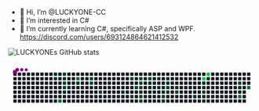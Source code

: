 - 👋 Hi, I’m @LUCKYONE-CC
- 👀 I’m interested in C#
- 🌱 I’m currently learning C#, specifically ASP and WPF.
https://discord.com/users/693124864621412532

![LUCKYONEs GitHub stats](https://github-readme-stats.vercel.app/api?username=luckyone-cc&show_icons=true&bg_color=00000000)

<svg viewBox="-16 -32 880 192" width="880" height="192" xmlns="http://www.w3.org/2000/svg"><desc>Generated with https://github.com/Platane/snk</desc><style>:root{--cb:#1b1f230a;--cs:purple;--ce:#161b22;--c0:#161b22;--c1:#01311f;--c2:#034525;--c3:#0f6d31;--c4:#00c647}.c{shape-rendering:geometricPrecision;fill:var(--ce);stroke-width:1px;stroke:var(--cb);animation:none 33300ms linear infinite;width:12px;height:12px}@keyframes c0{2.99%{fill:var(--c1)}3.01%,100%{fill:var(--ce)}}.c.c0{fill:var(--c1);animation-name:c0}@keyframes c1{3.29%{fill:var(--c1)}3.31%,100%{fill:var(--ce)}}.c.c1{fill:var(--c1);animation-name:c1}@keyframes c2{68.76%{fill:var(--c3)}68.78%,100%{fill:var(--ce)}}.c.c2{fill:var(--c3);animation-name:c2}@keyframes c3{64.85%{fill:var(--c2)}64.87%,100%{fill:var(--ce)}}.c.c3{fill:var(--c2);animation-name:c3}@keyframes c4{3.89%{fill:var(--c1)}3.91%,100%{fill:var(--ce)}}.c.c4{fill:var(--c1);animation-name:c4}@keyframes c5{64.25%{fill:var(--c2)}64.27%,100%{fill:var(--ce)}}.c.c5{fill:var(--c2);animation-name:c5}@keyframes c6{63.95%{fill:var(--c2)}63.97%,100%{fill:var(--ce)}}.c.c6{fill:var(--c2);animation-name:c6}@keyframes c7{5.4%{fill:var(--c1)}5.42%,100%{fill:var(--ce)}}.c.c7{fill:var(--c1);animation-name:c7}@keyframes c8{4.79%{fill:var(--c1)}4.81%,100%{fill:var(--ce)}}.c.c8{fill:var(--c1);animation-name:c8}@keyframes c9{66.06%{fill:var(--c3)}66.08%,100%{fill:var(--ce)}}.c.c9{fill:var(--c3);animation-name:c9}@keyframes ca{7.5%{fill:var(--c1)}7.52%,100%{fill:var(--ce)}}.c.ca{fill:var(--c1);animation-name:ca}@keyframes cb{6.9%{fill:var(--c1)}6.92%,100%{fill:var(--ce)}}.c.cb{fill:var(--c1);animation-name:cb}@keyframes cc{59.75%{fill:var(--c2)}59.77%,100%{fill:var(--ce)}}.c.cc{fill:var(--c2);animation-name:cc}@keyframes cd{60.05%{fill:var(--c2)}60.07%,100%{fill:var(--ce)}}.c.cd{fill:var(--c2);animation-name:cd}@keyframes ce{61.25%{fill:var(--c2)}61.27%,100%{fill:var(--ce)}}.c.ce{fill:var(--c2);animation-name:ce}@keyframes cf{11.1%{fill:var(--c1)}11.12%,100%{fill:var(--ce)}}.c.cf{fill:var(--c1);animation-name:cf}@keyframes cg{57.05%{fill:var(--c2)}57.07%,100%{fill:var(--ce)}}.c.cg{fill:var(--c2);animation-name:cg}@keyframes ch{52.84%{fill:var(--c2)}52.86%,100%{fill:var(--ce)}}.c.ch{fill:var(--c2);animation-name:ch}@keyframes ci{32.72%{fill:var(--c1)}32.74%,100%{fill:var(--ce)}}.c.ci{fill:var(--c1);animation-name:ci}@keyframes cj{53.74%{fill:var(--c2)}53.76%,100%{fill:var(--ce)}}.c.cj{fill:var(--c2);animation-name:cj}@keyframes ck{54.64%{fill:var(--c2)}54.66%,100%{fill:var(--ce)}}.c.ck{fill:var(--c2);animation-name:ck}@keyframes cl{54.34%{fill:var(--c2)}54.36%,100%{fill:var(--ce)}}.c.cl{fill:var(--c2);animation-name:cl}@keyframes cm{54.04%{fill:var(--c2)}54.06%,100%{fill:var(--ce)}}.c.cm{fill:var(--c2);animation-name:cm}@keyframes cn{12.3%{fill:var(--c1)}12.32%,100%{fill:var(--ce)}}.c.cn{fill:var(--c1);animation-name:cn}@keyframes co{51.64%{fill:var(--c2)}51.66%,100%{fill:var(--ce)}}.c.co{fill:var(--c2);animation-name:co}@keyframes cp{51.94%{fill:var(--c2)}51.96%,100%{fill:var(--ce)}}.c.cp{fill:var(--c2);animation-name:cp}@keyframes cq{14.7%{fill:var(--c1)}14.72%,100%{fill:var(--ce)}}.c.cq{fill:var(--c1);animation-name:cq}@keyframes cr{12.9%{fill:var(--c1)}12.92%,100%{fill:var(--ce)}}.c.cr{fill:var(--c1);animation-name:cr}@keyframes cs{15.31%{fill:var(--c1)}15.33%,100%{fill:var(--ce)}}.c.cs{fill:var(--c1);animation-name:cs}@keyframes ct{55.25%{fill:var(--c2)}55.27%,100%{fill:var(--ce)}}.c.ct{fill:var(--c2);animation-name:ct}@keyframes cu{14.1%{fill:var(--c1)}14.12%,100%{fill:var(--ce)}}.c.cu{fill:var(--c1);animation-name:cu}@keyframes cv{13.8%{fill:var(--c1)}13.82%,100%{fill:var(--ce)}}.c.cv{fill:var(--c1);animation-name:cv}@keyframes cw{16.21%{fill:var(--c1)}16.23%,100%{fill:var(--ce)}}.c.cw{fill:var(--c1);animation-name:cw}@keyframes cx{18.01%{fill:var(--c1)}18.03%,100%{fill:var(--ce)}}.c.cx{fill:var(--c1);animation-name:cx}@keyframes cy{17.71%{fill:var(--c1)}17.73%,100%{fill:var(--ce)}}.c.cy{fill:var(--c1);animation-name:cy}@keyframes cz{18.61%{fill:var(--c1)}18.63%,100%{fill:var(--ce)}}.c.cz{fill:var(--c1);animation-name:cz}@keyframes c10{50.14%{fill:var(--c2)}50.16%,100%{fill:var(--ce)}}.c.c10{fill:var(--c2);animation-name:c10}@keyframes c11{28.82%{fill:var(--c1)}28.84%,100%{fill:var(--ce)}}.c.c11{fill:var(--c1);animation-name:c11}@keyframes c12{16.81%{fill:var(--c1)}16.83%,100%{fill:var(--ce)}}.c.c12{fill:var(--c1);animation-name:c12}@keyframes c13{17.11%{fill:var(--c1)}17.13%,100%{fill:var(--ce)}}.c.c13{fill:var(--c1);animation-name:c13}@keyframes c14{49.24%{fill:var(--c2)}49.26%,100%{fill:var(--ce)}}.c.c14{fill:var(--c2);animation-name:c14}@keyframes c15{48.94%{fill:var(--c2)}48.96%,100%{fill:var(--ce)}}.c.c15{fill:var(--c2);animation-name:c15}@keyframes c16{20.41%{fill:var(--c1)}20.43%,100%{fill:var(--ce)}}.c.c16{fill:var(--c1);animation-name:c16}@keyframes c17{48.34%{fill:var(--c2)}48.36%,100%{fill:var(--ce)}}.c.c17{fill:var(--c2);animation-name:c17}@keyframes c18{26.42%{fill:var(--c1)}26.44%,100%{fill:var(--ce)}}.c.c18{fill:var(--c1);animation-name:c18}@keyframes c19{86.48%{fill:var(--c4)}86.5%,100%{fill:var(--ce)}}.c.c19{fill:var(--c4);animation-name:c19}@keyframes c1a{22.51%{fill:var(--c1)}22.53%,100%{fill:var(--ce)}}.c.c1a{fill:var(--c1);animation-name:c1a}@keyframes c1b{22.21%{fill:var(--c1)}22.23%,100%{fill:var(--ce)}}.c.c1b{fill:var(--c1);animation-name:c1b}@keyframes c1c{46.54%{fill:var(--c2)}46.56%,100%{fill:var(--ce)}}.c.c1c{fill:var(--c2);animation-name:c1c}@keyframes c1d{25.22%{fill:var(--c1)}25.24%,100%{fill:var(--ce)}}.c.c1d{fill:var(--c1);animation-name:c1d}@keyframes c1e{25.52%{fill:var(--c1)}25.54%,100%{fill:var(--ce)}}.c.c1e{fill:var(--c1);animation-name:c1e}@keyframes c1f{85.88%{fill:var(--c4)}85.9%,100%{fill:var(--ce)}}.c.c1f{fill:var(--c4);animation-name:c1f}@keyframes c1g{23.11%{fill:var(--c1)}23.13%,100%{fill:var(--ce)}}.c.c1g{fill:var(--c1);animation-name:c1g}@keyframes c1h{24.91%{fill:var(--c1)}24.93%,100%{fill:var(--ce)}}.c.c1h{fill:var(--c1);animation-name:c1h}@keyframes c1i{43.53%{fill:var(--c2)}43.55%,100%{fill:var(--ce)}}.c.c1i{fill:var(--c2);animation-name:c1i}@keyframes c1j{42.03%{fill:var(--c1)}42.05%,100%{fill:var(--ce)}}.c.c1j{fill:var(--c1);animation-name:c1j}@keyframes c1k{42.33%{fill:var(--c1)}42.35%,100%{fill:var(--ce)}}.c.c1k{fill:var(--c1);animation-name:c1k}@keyframes c1l{81.07%{fill:var(--c3)}81.09%,100%{fill:var(--ce)}}.c.c1l{fill:var(--c3);animation-name:c1l}@keyframes c1m{42.63%{fill:var(--c1)}42.65%,100%{fill:var(--ce)}}.c.c1m{fill:var(--c1);animation-name:c1m}@keyframes c1n{82.27%{fill:var(--c3)}82.29%,100%{fill:var(--ce)}}.c.c1n{fill:var(--c3);animation-name:c1n}.u{transform-origin:0 0;transform:scale(0,1);animation:none linear 33300ms infinite}@keyframes u0{2.99%{transform:scale(0.000,1)}3.01%,3.29%{transform:scale(0.030,1)}3.31%,3.89%{transform:scale(0.061,1)}3.91%,4.79%{transform:scale(0.091,1)}4.81%,5.4%{transform:scale(0.121,1)}5.42%,6.9%{transform:scale(0.152,1)}6.92%,7.5%{transform:scale(0.182,1)}7.52%,11.1%{transform:scale(0.212,1)}11.12%,12.3%{transform:scale(0.242,1)}12.32%,12.9%{transform:scale(0.273,1)}12.92%,13.8%{transform:scale(0.303,1)}13.82%,14.1%{transform:scale(0.333,1)}14.12%,14.7%{transform:scale(0.364,1)}14.72%,15.31%{transform:scale(0.394,1)}15.33%,16.21%{transform:scale(0.424,1)}16.23%,16.81%{transform:scale(0.455,1)}16.83%,17.11%{transform:scale(0.485,1)}17.13%,17.71%{transform:scale(0.515,1)}17.73%,18.01%{transform:scale(0.545,1)}18.03%,18.61%{transform:scale(0.576,1)}18.63%,20.41%{transform:scale(0.606,1)}20.43%,22.21%{transform:scale(0.636,1)}22.23%,22.51%{transform:scale(0.667,1)}22.53%,23.11%{transform:scale(0.697,1)}23.13%,24.91%{transform:scale(0.727,1)}24.93%,25.22%{transform:scale(0.758,1)}25.24%,25.52%{transform:scale(0.788,1)}25.54%,26.42%{transform:scale(0.818,1)}26.44%,28.82%{transform:scale(0.848,1)}28.84%,32.72%{transform:scale(0.879,1)}32.74%,42.03%{transform:scale(0.909,1)}42.05%,42.33%{transform:scale(0.939,1)}42.35%,42.63%{transform:scale(0.970,1)}42.65%,100%{transform:scale(1.000,1)}}.u.u0{fill:var(--c1);animation-name:u0;transform-origin:0.0px 0}@keyframes u1{43.53%{transform:scale(0.000,1)}43.55%,46.54%{transform:scale(0.048,1)}46.56%,48.34%{transform:scale(0.095,1)}48.36%,48.94%{transform:scale(0.143,1)}48.96%,49.24%{transform:scale(0.190,1)}49.26%,50.14%{transform:scale(0.238,1)}50.16%,51.64%{transform:scale(0.286,1)}51.66%,51.94%{transform:scale(0.333,1)}51.96%,52.84%{transform:scale(0.381,1)}52.86%,53.74%{transform:scale(0.429,1)}53.76%,54.04%{transform:scale(0.476,1)}54.06%,54.34%{transform:scale(0.524,1)}54.36%,54.64%{transform:scale(0.571,1)}54.66%,55.25%{transform:scale(0.619,1)}55.27%,57.05%{transform:scale(0.667,1)}57.07%,59.75%{transform:scale(0.714,1)}59.77%,60.05%{transform:scale(0.762,1)}60.07%,61.25%{transform:scale(0.810,1)}61.27%,63.95%{transform:scale(0.857,1)}63.97%,64.25%{transform:scale(0.905,1)}64.27%,64.85%{transform:scale(0.952,1)}64.87%,100%{transform:scale(1.000,1)}}.u.u1{fill:var(--c2);animation-name:u1;transform-origin:466.4px 0}@keyframes u2{66.06%{transform:scale(0.000,1)}66.08%,68.76%{transform:scale(0.250,1)}68.78%,81.07%{transform:scale(0.500,1)}81.09%,82.27%{transform:scale(0.750,1)}82.29%,100%{transform:scale(1.000,1)}}.u.u2{fill:var(--c3);animation-name:u2;transform-origin:763.2px 0}@keyframes u3{85.88%{transform:scale(0.000,1)}85.9%,86.48%{transform:scale(0.500,1)}86.5%,100%{transform:scale(1.000,1)}}.u.u3{fill:var(--c4);animation-name:u3;transform-origin:819.7px 0}.s{shape-rendering:geometricPrecision;fill:var(--cs);animation:none linear 33300ms infinite}@keyframes s0{0%,99.7%{transform:translate(0px,-16px)}0.3%{transform:translate(0px,0px)}3%{transform:translate(144px,0px)}3.3%,96.4%{transform:translate(144px,16px)}4.2%{transform:translate(192px,16px)}5.11%{transform:translate(192px,64px)}5.41%{transform:translate(176px,64px)}5.71%{transform:translate(176px,80px)}6.61%{transform:translate(224px,80px)}7.51%{transform:translate(224px,32px)}8.11%{transform:translate(256px,32px)}8.41%{transform:translate(256px,48px)}10.81%{transform:translate(384px,48px)}11.11%{transform:translate(384px,64px)}12.61%{transform:translate(464px,64px)}12.91%{transform:translate(464px,80px)}13.21%{transform:translate(480px,80px)}14.11%{transform:translate(480px,32px)}14.41%{transform:translate(464px,32px)}15.02%{transform:translate(464px,0px)}15.92%,30.93%{transform:translate(512px,0px)}16.22%{transform:translate(512px,16px)}16.82%{transform:translate(544px,16px)}17.12%{transform:translate(544px,32px)}17.42%,19.22%,36.64%{transform:translate(528px,32px)}17.72%,49.55%{transform:translate(528px,48px)}18.02%{transform:translate(512px,48px)}18.32%{transform:translate(512px,64px)}18.62%,36.04%{transform:translate(528px,64px)}20.12%{transform:translate(576px,32px)}20.42%{transform:translate(576px,48px)}22.22%{transform:translate(672px,48px)}22.52%,45.95%{transform:translate(672px,32px)}22.82%,24.02%{transform:translate(688px,32px)}23.12%{transform:translate(688px,16px)}23.42%{transform:translate(704px,16px)}23.72%{transform:translate(704px,32px)}24.92%{transform:translate(688px,80px)}25.23%{transform:translate(672px,80px)}25.53%{transform:translate(672px,96px)}25.83%{transform:translate(656px,96px)}26.13%{transform:translate(656px,80px)}28.23%{transform:translate(544px,80px)}28.53%{transform:translate(544px,96px)}29.13%{transform:translate(512px,96px)}32.43%{transform:translate(432px,0px)}33.03%{transform:translate(432px,32px)}33.33%{transform:translate(416px,32px)}33.93%,53.15%{transform:translate(416px,64px)}41.44%{transform:translate(784px,32px)}41.74%{transform:translate(784px,48px)}42.04%{transform:translate(800px,48px)}42.34%{transform:translate(800px,64px)}42.64%{transform:translate(816px,64px)}43.24%{transform:translate(816px,32px)}46.55%{transform:translate(672px,64px)}48.95%{transform:translate(544px,64px)}49.25%{transform:translate(544px,48px)}50.15%{transform:translate(528px,80px)}51.65%{transform:translate(448px,80px)}51.95%{transform:translate(448px,96px)}52.25%{transform:translate(432px,96px)}52.55%{transform:translate(432px,80px)}52.85%{transform:translate(416px,80px)}53.45%{transform:translate(432px,64px)}53.75%{transform:translate(432px,48px)}54.05%{transform:translate(448px,48px)}54.65%{transform:translate(448px,16px)}55.26%{transform:translate(480px,16px)}55.56%{transform:translate(480px,0px)}56.76%{transform:translate(416px,0px)}57.06%{transform:translate(416px,16px)}59.76%{transform:translate(272px,16px)}60.06%{transform:translate(272px,32px)}60.66%{transform:translate(304px,32px)}61.26%{transform:translate(304px,64px)}61.56%{transform:translate(288px,64px)}61.86%{transform:translate(288px,48px)}63.96%{transform:translate(176px,48px)}64.86%{transform:translate(176px,0px)}65.77%{transform:translate(224px,0px)}66.07%{transform:translate(224px,16px)}67.27%{transform:translate(160px,16px)}68.77%{transform:translate(160px,96px)}80.78%{transform:translate(800px,96px)}81.08%{transform:translate(800px,80px)}81.68%{transform:translate(832px,80px)}83.18%{transform:translate(832px,0px)}86.19%{transform:translate(672px,0px)}86.49%{transform:translate(672px,16px)}97%{transform:translate(144px,-16px)}}.s.s0{transform:translate(0px,-16px);animation-name:s0}@keyframes s1{0%,99.7%{transform:translate(16px,-16px)}0.3%{transform:translate(0px,-16px)}0.6%{transform:translate(0px,0px)}3.3%{transform:translate(144px,0px)}3.6%,96.7%{transform:translate(144px,16px)}4.5%{transform:translate(192px,16px)}5.41%{transform:translate(192px,64px)}5.71%{transform:translate(176px,64px)}6.01%{transform:translate(176px,80px)}6.91%{transform:translate(224px,80px)}7.81%{transform:translate(224px,32px)}8.41%{transform:translate(256px,32px)}8.71%{transform:translate(256px,48px)}11.11%{transform:translate(384px,48px)}11.41%{transform:translate(384px,64px)}12.91%{transform:translate(464px,64px)}13.21%{transform:translate(464px,80px)}13.51%{transform:translate(480px,80px)}14.41%{transform:translate(480px,32px)}14.71%{transform:translate(464px,32px)}15.32%{transform:translate(464px,0px)}16.22%,31.23%{transform:translate(512px,0px)}16.52%{transform:translate(512px,16px)}17.12%{transform:translate(544px,16px)}17.42%{transform:translate(544px,32px)}17.72%,19.52%,36.94%{transform:translate(528px,32px)}18.02%,49.85%{transform:translate(528px,48px)}18.32%{transform:translate(512px,48px)}18.62%{transform:translate(512px,64px)}18.92%,36.34%{transform:translate(528px,64px)}20.42%{transform:translate(576px,32px)}20.72%{transform:translate(576px,48px)}22.52%{transform:translate(672px,48px)}22.82%,46.25%{transform:translate(672px,32px)}23.12%,24.32%{transform:translate(688px,32px)}23.42%{transform:translate(688px,16px)}23.72%{transform:translate(704px,16px)}24.02%{transform:translate(704px,32px)}25.23%{transform:translate(688px,80px)}25.53%{transform:translate(672px,80px)}25.83%{transform:translate(672px,96px)}26.13%{transform:translate(656px,96px)}26.43%{transform:translate(656px,80px)}28.53%{transform:translate(544px,80px)}28.83%{transform:translate(544px,96px)}29.43%{transform:translate(512px,96px)}32.73%{transform:translate(432px,0px)}33.33%{transform:translate(432px,32px)}33.63%{transform:translate(416px,32px)}34.23%,53.45%{transform:translate(416px,64px)}41.74%{transform:translate(784px,32px)}42.04%{transform:translate(784px,48px)}42.34%{transform:translate(800px,48px)}42.64%{transform:translate(800px,64px)}42.94%{transform:translate(816px,64px)}43.54%{transform:translate(816px,32px)}46.85%{transform:translate(672px,64px)}49.25%{transform:translate(544px,64px)}49.55%{transform:translate(544px,48px)}50.45%{transform:translate(528px,80px)}51.95%{transform:translate(448px,80px)}52.25%{transform:translate(448px,96px)}52.55%{transform:translate(432px,96px)}52.85%{transform:translate(432px,80px)}53.15%{transform:translate(416px,80px)}53.75%{transform:translate(432px,64px)}54.05%{transform:translate(432px,48px)}54.35%{transform:translate(448px,48px)}54.95%{transform:translate(448px,16px)}55.56%{transform:translate(480px,16px)}55.86%{transform:translate(480px,0px)}57.06%{transform:translate(416px,0px)}57.36%{transform:translate(416px,16px)}60.06%{transform:translate(272px,16px)}60.36%{transform:translate(272px,32px)}60.96%{transform:translate(304px,32px)}61.56%{transform:translate(304px,64px)}61.86%{transform:translate(288px,64px)}62.16%{transform:translate(288px,48px)}64.26%{transform:translate(176px,48px)}65.17%{transform:translate(176px,0px)}66.07%{transform:translate(224px,0px)}66.37%{transform:translate(224px,16px)}67.57%{transform:translate(160px,16px)}69.07%{transform:translate(160px,96px)}81.08%{transform:translate(800px,96px)}81.38%{transform:translate(800px,80px)}81.98%{transform:translate(832px,80px)}83.48%{transform:translate(832px,0px)}86.49%{transform:translate(672px,0px)}86.79%{transform:translate(672px,16px)}97.3%{transform:translate(144px,-16px)}}.s.s1{transform:translate(16px,-16px);animation-name:s1}@keyframes s2{0%,99.7%{transform:translate(32px,-16px)}0.6%{transform:translate(0px,-16px)}0.9%{transform:translate(0px,0px)}3.6%{transform:translate(144px,0px)}3.9%,97%{transform:translate(144px,16px)}4.8%{transform:translate(192px,16px)}5.71%{transform:translate(192px,64px)}6.01%{transform:translate(176px,64px)}6.31%{transform:translate(176px,80px)}7.21%{transform:translate(224px,80px)}8.11%{transform:translate(224px,32px)}8.71%{transform:translate(256px,32px)}9.01%{transform:translate(256px,48px)}11.41%{transform:translate(384px,48px)}11.71%{transform:translate(384px,64px)}13.21%{transform:translate(464px,64px)}13.51%{transform:translate(464px,80px)}13.81%{transform:translate(480px,80px)}14.71%{transform:translate(480px,32px)}15.02%{transform:translate(464px,32px)}15.62%{transform:translate(464px,0px)}16.52%,31.53%{transform:translate(512px,0px)}16.82%{transform:translate(512px,16px)}17.42%{transform:translate(544px,16px)}17.72%{transform:translate(544px,32px)}18.02%,19.82%,37.24%{transform:translate(528px,32px)}18.32%,50.15%{transform:translate(528px,48px)}18.62%{transform:translate(512px,48px)}18.92%{transform:translate(512px,64px)}19.22%,36.64%{transform:translate(528px,64px)}20.72%{transform:translate(576px,32px)}21.02%{transform:translate(576px,48px)}22.82%{transform:translate(672px,48px)}23.12%,46.55%{transform:translate(672px,32px)}23.42%,24.62%{transform:translate(688px,32px)}23.72%{transform:translate(688px,16px)}24.02%{transform:translate(704px,16px)}24.32%{transform:translate(704px,32px)}25.53%{transform:translate(688px,80px)}25.83%{transform:translate(672px,80px)}26.13%{transform:translate(672px,96px)}26.43%{transform:translate(656px,96px)}26.73%{transform:translate(656px,80px)}28.83%{transform:translate(544px,80px)}29.13%{transform:translate(544px,96px)}29.73%{transform:translate(512px,96px)}33.03%{transform:translate(432px,0px)}33.63%{transform:translate(432px,32px)}33.93%{transform:translate(416px,32px)}34.53%,53.75%{transform:translate(416px,64px)}42.04%{transform:translate(784px,32px)}42.34%{transform:translate(784px,48px)}42.64%{transform:translate(800px,48px)}42.94%{transform:translate(800px,64px)}43.24%{transform:translate(816px,64px)}43.84%{transform:translate(816px,32px)}47.15%{transform:translate(672px,64px)}49.55%{transform:translate(544px,64px)}49.85%{transform:translate(544px,48px)}50.75%{transform:translate(528px,80px)}52.25%{transform:translate(448px,80px)}52.55%{transform:translate(448px,96px)}52.85%{transform:translate(432px,96px)}53.15%{transform:translate(432px,80px)}53.45%{transform:translate(416px,80px)}54.05%{transform:translate(432px,64px)}54.35%{transform:translate(432px,48px)}54.65%{transform:translate(448px,48px)}55.26%{transform:translate(448px,16px)}55.86%{transform:translate(480px,16px)}56.16%{transform:translate(480px,0px)}57.36%{transform:translate(416px,0px)}57.66%{transform:translate(416px,16px)}60.36%{transform:translate(272px,16px)}60.66%{transform:translate(272px,32px)}61.26%{transform:translate(304px,32px)}61.86%{transform:translate(304px,64px)}62.16%{transform:translate(288px,64px)}62.46%{transform:translate(288px,48px)}64.56%{transform:translate(176px,48px)}65.47%{transform:translate(176px,0px)}66.37%{transform:translate(224px,0px)}66.67%{transform:translate(224px,16px)}67.87%{transform:translate(160px,16px)}69.37%{transform:translate(160px,96px)}81.38%{transform:translate(800px,96px)}81.68%{transform:translate(800px,80px)}82.28%{transform:translate(832px,80px)}83.78%{transform:translate(832px,0px)}86.79%{transform:translate(672px,0px)}87.09%{transform:translate(672px,16px)}97.6%{transform:translate(144px,-16px)}}.s.s2{transform:translate(32px,-16px);animation-name:s2}@keyframes s3{0%,99.7%{transform:translate(48px,-16px)}0.9%{transform:translate(0px,-16px)}1.2%{transform:translate(0px,0px)}3.9%{transform:translate(144px,0px)}4.2%,97.3%{transform:translate(144px,16px)}5.11%{transform:translate(192px,16px)}6.01%{transform:translate(192px,64px)}6.31%{transform:translate(176px,64px)}6.61%{transform:translate(176px,80px)}7.51%{transform:translate(224px,80px)}8.41%{transform:translate(224px,32px)}9.01%{transform:translate(256px,32px)}9.31%{transform:translate(256px,48px)}11.71%{transform:translate(384px,48px)}12.01%{transform:translate(384px,64px)}13.51%{transform:translate(464px,64px)}13.81%{transform:translate(464px,80px)}14.11%{transform:translate(480px,80px)}15.02%{transform:translate(480px,32px)}15.32%{transform:translate(464px,32px)}15.92%{transform:translate(464px,0px)}16.82%,31.83%{transform:translate(512px,0px)}17.12%{transform:translate(512px,16px)}17.72%{transform:translate(544px,16px)}18.02%{transform:translate(544px,32px)}18.32%,20.12%,37.54%{transform:translate(528px,32px)}18.62%,50.45%{transform:translate(528px,48px)}18.92%{transform:translate(512px,48px)}19.22%{transform:translate(512px,64px)}19.52%,36.94%{transform:translate(528px,64px)}21.02%{transform:translate(576px,32px)}21.32%{transform:translate(576px,48px)}23.12%{transform:translate(672px,48px)}23.42%,46.85%{transform:translate(672px,32px)}23.72%,24.92%{transform:translate(688px,32px)}24.02%{transform:translate(688px,16px)}24.32%{transform:translate(704px,16px)}24.62%{transform:translate(704px,32px)}25.83%{transform:translate(688px,80px)}26.13%{transform:translate(672px,80px)}26.43%{transform:translate(672px,96px)}26.73%{transform:translate(656px,96px)}27.03%{transform:translate(656px,80px)}29.13%{transform:translate(544px,80px)}29.43%{transform:translate(544px,96px)}30.03%{transform:translate(512px,96px)}33.33%{transform:translate(432px,0px)}33.93%{transform:translate(432px,32px)}34.23%{transform:translate(416px,32px)}34.83%,54.05%{transform:translate(416px,64px)}42.34%{transform:translate(784px,32px)}42.64%{transform:translate(784px,48px)}42.94%{transform:translate(800px,48px)}43.24%{transform:translate(800px,64px)}43.54%{transform:translate(816px,64px)}44.14%{transform:translate(816px,32px)}47.45%{transform:translate(672px,64px)}49.85%{transform:translate(544px,64px)}50.15%{transform:translate(544px,48px)}51.05%{transform:translate(528px,80px)}52.55%{transform:translate(448px,80px)}52.85%{transform:translate(448px,96px)}53.15%{transform:translate(432px,96px)}53.45%{transform:translate(432px,80px)}53.75%{transform:translate(416px,80px)}54.35%{transform:translate(432px,64px)}54.65%{transform:translate(432px,48px)}54.95%{transform:translate(448px,48px)}55.56%{transform:translate(448px,16px)}56.16%{transform:translate(480px,16px)}56.46%{transform:translate(480px,0px)}57.66%{transform:translate(416px,0px)}57.96%{transform:translate(416px,16px)}60.66%{transform:translate(272px,16px)}60.96%{transform:translate(272px,32px)}61.56%{transform:translate(304px,32px)}62.16%{transform:translate(304px,64px)}62.46%{transform:translate(288px,64px)}62.76%{transform:translate(288px,48px)}64.86%{transform:translate(176px,48px)}65.77%{transform:translate(176px,0px)}66.67%{transform:translate(224px,0px)}66.97%{transform:translate(224px,16px)}68.17%{transform:translate(160px,16px)}69.67%{transform:translate(160px,96px)}81.68%{transform:translate(800px,96px)}81.98%{transform:translate(800px,80px)}82.58%{transform:translate(832px,80px)}84.08%{transform:translate(832px,0px)}87.09%{transform:translate(672px,0px)}87.39%{transform:translate(672px,16px)}97.9%{transform:translate(144px,-16px)}}.s.s3{transform:translate(48px,-16px);animation-name:s3}</style><rect class="c" x="2" y="2" rx="2" ry="2"/><rect class="c" x="2" y="18" rx="2" ry="2"/><rect class="c" x="2" y="34" rx="2" ry="2"/><rect class="c" x="2" y="50" rx="2" ry="2"/><rect class="c" x="2" y="66" rx="2" ry="2"/><rect class="c" x="2" y="82" rx="2" ry="2"/><rect class="c" x="2" y="98" rx="2" ry="2"/><rect class="c" x="18" y="2" rx="2" ry="2"/><rect class="c" x="18" y="18" rx="2" ry="2"/><rect class="c" x="18" y="34" rx="2" ry="2"/><rect class="c" x="18" y="50" rx="2" ry="2"/><rect class="c" x="18" y="66" rx="2" ry="2"/><rect class="c" x="18" y="82" rx="2" ry="2"/><rect class="c" x="18" y="98" rx="2" ry="2"/><rect class="c" x="34" y="2" rx="2" ry="2"/><rect class="c" x="34" y="18" rx="2" ry="2"/><rect class="c" x="34" y="34" rx="2" ry="2"/><rect class="c" x="34" y="50" rx="2" ry="2"/><rect class="c" x="34" y="66" rx="2" ry="2"/><rect class="c" x="34" y="82" rx="2" ry="2"/><rect class="c" x="34" y="98" rx="2" ry="2"/><rect class="c" x="50" y="2" rx="2" ry="2"/><rect class="c" x="50" y="18" rx="2" ry="2"/><rect class="c" x="50" y="34" rx="2" ry="2"/><rect class="c" x="50" y="50" rx="2" ry="2"/><rect class="c" x="50" y="66" rx="2" ry="2"/><rect class="c" x="50" y="82" rx="2" ry="2"/><rect class="c" x="50" y="98" rx="2" ry="2"/><rect class="c" x="66" y="2" rx="2" ry="2"/><rect class="c" x="66" y="18" rx="2" ry="2"/><rect class="c" x="66" y="34" rx="2" ry="2"/><rect class="c" x="66" y="50" rx="2" ry="2"/><rect class="c" x="66" y="66" rx="2" ry="2"/><rect class="c" x="66" y="82" rx="2" ry="2"/><rect class="c" x="66" y="98" rx="2" ry="2"/><rect class="c" x="82" y="2" rx="2" ry="2"/><rect class="c" x="82" y="18" rx="2" ry="2"/><rect class="c" x="82" y="34" rx="2" ry="2"/><rect class="c" x="82" y="50" rx="2" ry="2"/><rect class="c" x="82" y="66" rx="2" ry="2"/><rect class="c" x="82" y="82" rx="2" ry="2"/><rect class="c" x="82" y="98" rx="2" ry="2"/><rect class="c" x="98" y="2" rx="2" ry="2"/><rect class="c" x="98" y="18" rx="2" ry="2"/><rect class="c" x="98" y="34" rx="2" ry="2"/><rect class="c" x="98" y="50" rx="2" ry="2"/><rect class="c" x="98" y="66" rx="2" ry="2"/><rect class="c" x="98" y="82" rx="2" ry="2"/><rect class="c" x="98" y="98" rx="2" ry="2"/><rect class="c" x="114" y="2" rx="2" ry="2"/><rect class="c" x="114" y="18" rx="2" ry="2"/><rect class="c" x="114" y="34" rx="2" ry="2"/><rect class="c" x="114" y="50" rx="2" ry="2"/><rect class="c" x="114" y="66" rx="2" ry="2"/><rect class="c" x="114" y="82" rx="2" ry="2"/><rect class="c" x="114" y="98" rx="2" ry="2"/><rect class="c" x="130" y="2" rx="2" ry="2"/><rect class="c" x="130" y="18" rx="2" ry="2"/><rect class="c" x="130" y="34" rx="2" ry="2"/><rect class="c" x="130" y="50" rx="2" ry="2"/><rect class="c" x="130" y="66" rx="2" ry="2"/><rect class="c" x="130" y="82" rx="2" ry="2"/><rect class="c" x="130" y="98" rx="2" ry="2"/><rect class="c c0" x="146" y="2" rx="2" ry="2"/><rect class="c c1" x="146" y="18" rx="2" ry="2"/><rect class="c" x="146" y="34" rx="2" ry="2"/><rect class="c" x="146" y="50" rx="2" ry="2"/><rect class="c" x="146" y="66" rx="2" ry="2"/><rect class="c" x="146" y="82" rx="2" ry="2"/><rect class="c" x="146" y="98" rx="2" ry="2"/><rect class="c" x="162" y="2" rx="2" ry="2"/><rect class="c" x="162" y="18" rx="2" ry="2"/><rect class="c" x="162" y="34" rx="2" ry="2"/><rect class="c" x="162" y="50" rx="2" ry="2"/><rect class="c" x="162" y="66" rx="2" ry="2"/><rect class="c" x="162" y="82" rx="2" ry="2"/><rect class="c c2" x="162" y="98" rx="2" ry="2"/><rect class="c c3" x="178" y="2" rx="2" ry="2"/><rect class="c c4" x="178" y="18" rx="2" ry="2"/><rect class="c c5" x="178" y="34" rx="2" ry="2"/><rect class="c c6" x="178" y="50" rx="2" ry="2"/><rect class="c c7" x="178" y="66" rx="2" ry="2"/><rect class="c" x="178" y="82" rx="2" ry="2"/><rect class="c" x="178" y="98" rx="2" ry="2"/><rect class="c" x="194" y="2" rx="2" ry="2"/><rect class="c" x="194" y="18" rx="2" ry="2"/><rect class="c" x="194" y="34" rx="2" ry="2"/><rect class="c c8" x="194" y="50" rx="2" ry="2"/><rect class="c" x="194" y="66" rx="2" ry="2"/><rect class="c" x="194" y="82" rx="2" ry="2"/><rect class="c" x="194" y="98" rx="2" ry="2"/><rect class="c" x="210" y="2" rx="2" ry="2"/><rect class="c" x="210" y="18" rx="2" ry="2"/><rect class="c" x="210" y="34" rx="2" ry="2"/><rect class="c" x="210" y="50" rx="2" ry="2"/><rect class="c" x="210" y="66" rx="2" ry="2"/><rect class="c" x="210" y="82" rx="2" ry="2"/><rect class="c" x="210" y="98" rx="2" ry="2"/><rect class="c" x="226" y="2" rx="2" ry="2"/><rect class="c c9" x="226" y="18" rx="2" ry="2"/><rect class="c ca" x="226" y="34" rx="2" ry="2"/><rect class="c" x="226" y="50" rx="2" ry="2"/><rect class="c cb" x="226" y="66" rx="2" ry="2"/><rect class="c" x="226" y="82" rx="2" ry="2"/><rect class="c" x="226" y="98" rx="2" ry="2"/><rect class="c" x="242" y="2" rx="2" ry="2"/><rect class="c" x="242" y="18" rx="2" ry="2"/><rect class="c" x="242" y="34" rx="2" ry="2"/><rect class="c" x="242" y="50" rx="2" ry="2"/><rect class="c" x="242" y="66" rx="2" ry="2"/><rect class="c" x="242" y="82" rx="2" ry="2"/><rect class="c" x="242" y="98" rx="2" ry="2"/><rect class="c" x="258" y="2" rx="2" ry="2"/><rect class="c" x="258" y="18" rx="2" ry="2"/><rect class="c" x="258" y="34" rx="2" ry="2"/><rect class="c" x="258" y="50" rx="2" ry="2"/><rect class="c" x="258" y="66" rx="2" ry="2"/><rect class="c" x="258" y="82" rx="2" ry="2"/><rect class="c" x="258" y="98" rx="2" ry="2"/><rect class="c" x="274" y="2" rx="2" ry="2"/><rect class="c cc" x="274" y="18" rx="2" ry="2"/><rect class="c cd" x="274" y="34" rx="2" ry="2"/><rect class="c" x="274" y="50" rx="2" ry="2"/><rect class="c" x="274" y="66" rx="2" ry="2"/><rect class="c" x="274" y="82" rx="2" ry="2"/><rect class="c" x="274" y="98" rx="2" ry="2"/><rect class="c" x="290" y="2" rx="2" ry="2"/><rect class="c" x="290" y="18" rx="2" ry="2"/><rect class="c" x="290" y="34" rx="2" ry="2"/><rect class="c" x="290" y="50" rx="2" ry="2"/><rect class="c" x="290" y="66" rx="2" ry="2"/><rect class="c" x="290" y="82" rx="2" ry="2"/><rect class="c" x="290" y="98" rx="2" ry="2"/><rect class="c" x="306" y="2" rx="2" ry="2"/><rect class="c" x="306" y="18" rx="2" ry="2"/><rect class="c" x="306" y="34" rx="2" ry="2"/><rect class="c" x="306" y="50" rx="2" ry="2"/><rect class="c ce" x="306" y="66" rx="2" ry="2"/><rect class="c" x="306" y="82" rx="2" ry="2"/><rect class="c" x="306" y="98" rx="2" ry="2"/><rect class="c" x="322" y="2" rx="2" ry="2"/><rect class="c" x="322" y="18" rx="2" ry="2"/><rect class="c" x="322" y="34" rx="2" ry="2"/><rect class="c" x="322" y="50" rx="2" ry="2"/><rect class="c" x="322" y="66" rx="2" ry="2"/><rect class="c" x="322" y="82" rx="2" ry="2"/><rect class="c" x="322" y="98" rx="2" ry="2"/><rect class="c" x="338" y="2" rx="2" ry="2"/><rect class="c" x="338" y="18" rx="2" ry="2"/><rect class="c" x="338" y="34" rx="2" ry="2"/><rect class="c" x="338" y="50" rx="2" ry="2"/><rect class="c" x="338" y="66" rx="2" ry="2"/><rect class="c" x="338" y="82" rx="2" ry="2"/><rect class="c" x="338" y="98" rx="2" ry="2"/><rect class="c" x="354" y="2" rx="2" ry="2"/><rect class="c" x="354" y="18" rx="2" ry="2"/><rect class="c" x="354" y="34" rx="2" ry="2"/><rect class="c" x="354" y="50" rx="2" ry="2"/><rect class="c" x="354" y="66" rx="2" ry="2"/><rect class="c" x="354" y="82" rx="2" ry="2"/><rect class="c" x="354" y="98" rx="2" ry="2"/><rect class="c" x="370" y="2" rx="2" ry="2"/><rect class="c" x="370" y="18" rx="2" ry="2"/><rect class="c" x="370" y="34" rx="2" ry="2"/><rect class="c" x="370" y="50" rx="2" ry="2"/><rect class="c" x="370" y="66" rx="2" ry="2"/><rect class="c" x="370" y="82" rx="2" ry="2"/><rect class="c" x="370" y="98" rx="2" ry="2"/><rect class="c" x="386" y="2" rx="2" ry="2"/><rect class="c" x="386" y="18" rx="2" ry="2"/><rect class="c" x="386" y="34" rx="2" ry="2"/><rect class="c" x="386" y="50" rx="2" ry="2"/><rect class="c cf" x="386" y="66" rx="2" ry="2"/><rect class="c" x="386" y="82" rx="2" ry="2"/><rect class="c" x="386" y="98" rx="2" ry="2"/><rect class="c" x="402" y="2" rx="2" ry="2"/><rect class="c" x="402" y="18" rx="2" ry="2"/><rect class="c" x="402" y="34" rx="2" ry="2"/><rect class="c" x="402" y="50" rx="2" ry="2"/><rect class="c" x="402" y="66" rx="2" ry="2"/><rect class="c" x="402" y="82" rx="2" ry="2"/><rect class="c" x="402" y="98" rx="2" ry="2"/><rect class="c" x="418" y="2" rx="2" ry="2"/><rect class="c cg" x="418" y="18" rx="2" ry="2"/><rect class="c" x="418" y="34" rx="2" ry="2"/><rect class="c" x="418" y="50" rx="2" ry="2"/><rect class="c" x="418" y="66" rx="2" ry="2"/><rect class="c ch" x="418" y="82" rx="2" ry="2"/><rect class="c" x="418" y="98" rx="2" ry="2"/><rect class="c" x="434" y="2" rx="2" ry="2"/><rect class="c ci" x="434" y="18" rx="2" ry="2"/><rect class="c" x="434" y="34" rx="2" ry="2"/><rect class="c cj" x="434" y="50" rx="2" ry="2"/><rect class="c" x="434" y="66" rx="2" ry="2"/><rect class="c" x="434" y="82" rx="2" ry="2"/><rect class="c" x="434" y="98" rx="2" ry="2"/><rect class="c" x="450" y="2" rx="2" ry="2"/><rect class="c ck" x="450" y="18" rx="2" ry="2"/><rect class="c cl" x="450" y="34" rx="2" ry="2"/><rect class="c cm" x="450" y="50" rx="2" ry="2"/><rect class="c cn" x="450" y="66" rx="2" ry="2"/><rect class="c co" x="450" y="82" rx="2" ry="2"/><rect class="c cp" x="450" y="98" rx="2" ry="2"/><rect class="c" x="466" y="2" rx="2" ry="2"/><rect class="c cq" x="466" y="18" rx="2" ry="2"/><rect class="c" x="466" y="34" rx="2" ry="2"/><rect class="c" x="466" y="50" rx="2" ry="2"/><rect class="c" x="466" y="66" rx="2" ry="2"/><rect class="c cr" x="466" y="82" rx="2" ry="2"/><rect class="c" x="466" y="98" rx="2" ry="2"/><rect class="c cs" x="482" y="2" rx="2" ry="2"/><rect class="c ct" x="482" y="18" rx="2" ry="2"/><rect class="c cu" x="482" y="34" rx="2" ry="2"/><rect class="c cv" x="482" y="50" rx="2" ry="2"/><rect class="c" x="482" y="66" rx="2" ry="2"/><rect class="c" x="482" y="82" rx="2" ry="2"/><rect class="c" x="482" y="98" rx="2" ry="2"/><rect class="c" x="498" y="2" rx="2" ry="2"/><rect class="c" x="498" y="18" rx="2" ry="2"/><rect class="c" x="498" y="34" rx="2" ry="2"/><rect class="c" x="498" y="50" rx="2" ry="2"/><rect class="c" x="498" y="66" rx="2" ry="2"/><rect class="c" x="498" y="82" rx="2" ry="2"/><rect class="c" x="498" y="98" rx="2" ry="2"/><rect class="c" x="514" y="2" rx="2" ry="2"/><rect class="c cw" x="514" y="18" rx="2" ry="2"/><rect class="c" x="514" y="34" rx="2" ry="2"/><rect class="c cx" x="514" y="50" rx="2" ry="2"/><rect class="c" x="514" y="66" rx="2" ry="2"/><rect class="c" x="514" y="82" rx="2" ry="2"/><rect class="c" x="514" y="98" rx="2" ry="2"/><rect class="c" x="530" y="2" rx="2" ry="2"/><rect class="c" x="530" y="18" rx="2" ry="2"/><rect class="c" x="530" y="34" rx="2" ry="2"/><rect class="c cy" x="530" y="50" rx="2" ry="2"/><rect class="c cz" x="530" y="66" rx="2" ry="2"/><rect class="c c10" x="530" y="82" rx="2" ry="2"/><rect class="c c11" x="530" y="98" rx="2" ry="2"/><rect class="c" x="546" y="2" rx="2" ry="2"/><rect class="c c12" x="546" y="18" rx="2" ry="2"/><rect class="c c13" x="546" y="34" rx="2" ry="2"/><rect class="c c14" x="546" y="50" rx="2" ry="2"/><rect class="c c15" x="546" y="66" rx="2" ry="2"/><rect class="c" x="546" y="82" rx="2" ry="2"/><rect class="c" x="546" y="98" rx="2" ry="2"/><rect class="c" x="562" y="2" rx="2" ry="2"/><rect class="c" x="562" y="18" rx="2" ry="2"/><rect class="c" x="562" y="34" rx="2" ry="2"/><rect class="c" x="562" y="50" rx="2" ry="2"/><rect class="c" x="562" y="66" rx="2" ry="2"/><rect class="c" x="562" y="82" rx="2" ry="2"/><rect class="c" x="562" y="98" rx="2" ry="2"/><rect class="c" x="578" y="2" rx="2" ry="2"/><rect class="c" x="578" y="18" rx="2" ry="2"/><rect class="c" x="578" y="34" rx="2" ry="2"/><rect class="c c16" x="578" y="50" rx="2" ry="2"/><rect class="c c17" x="578" y="66" rx="2" ry="2"/><rect class="c" x="578" y="82" rx="2" ry="2"/><rect class="c" x="578" y="98" rx="2" ry="2"/><rect class="c" x="594" y="2" rx="2" ry="2"/><rect class="c" x="594" y="18" rx="2" ry="2"/><rect class="c" x="594" y="34" rx="2" ry="2"/><rect class="c" x="594" y="50" rx="2" ry="2"/><rect class="c" x="594" y="66" rx="2" ry="2"/><rect class="c" x="594" y="82" rx="2" ry="2"/><rect class="c" x="594" y="98" rx="2" ry="2"/><rect class="c" x="610" y="2" rx="2" ry="2"/><rect class="c" x="610" y="18" rx="2" ry="2"/><rect class="c" x="610" y="34" rx="2" ry="2"/><rect class="c" x="610" y="50" rx="2" ry="2"/><rect class="c" x="610" y="66" rx="2" ry="2"/><rect class="c" x="610" y="82" rx="2" ry="2"/><rect class="c" x="610" y="98" rx="2" ry="2"/><rect class="c" x="626" y="2" rx="2" ry="2"/><rect class="c" x="626" y="18" rx="2" ry="2"/><rect class="c" x="626" y="34" rx="2" ry="2"/><rect class="c" x="626" y="50" rx="2" ry="2"/><rect class="c" x="626" y="66" rx="2" ry="2"/><rect class="c" x="626" y="82" rx="2" ry="2"/><rect class="c" x="626" y="98" rx="2" ry="2"/><rect class="c" x="642" y="2" rx="2" ry="2"/><rect class="c" x="642" y="18" rx="2" ry="2"/><rect class="c" x="642" y="34" rx="2" ry="2"/><rect class="c" x="642" y="50" rx="2" ry="2"/><rect class="c" x="642" y="66" rx="2" ry="2"/><rect class="c c18" x="642" y="82" rx="2" ry="2"/><rect class="c" x="642" y="98" rx="2" ry="2"/><rect class="c" x="658" y="2" rx="2" ry="2"/><rect class="c" x="658" y="18" rx="2" ry="2"/><rect class="c" x="658" y="34" rx="2" ry="2"/><rect class="c" x="658" y="50" rx="2" ry="2"/><rect class="c" x="658" y="66" rx="2" ry="2"/><rect class="c" x="658" y="82" rx="2" ry="2"/><rect class="c" x="658" y="98" rx="2" ry="2"/><rect class="c" x="674" y="2" rx="2" ry="2"/><rect class="c c19" x="674" y="18" rx="2" ry="2"/><rect class="c c1a" x="674" y="34" rx="2" ry="2"/><rect class="c c1b" x="674" y="50" rx="2" ry="2"/><rect class="c c1c" x="674" y="66" rx="2" ry="2"/><rect class="c c1d" x="674" y="82" rx="2" ry="2"/><rect class="c c1e" x="674" y="98" rx="2" ry="2"/><rect class="c c1f" x="690" y="2" rx="2" ry="2"/><rect class="c c1g" x="690" y="18" rx="2" ry="2"/><rect class="c" x="690" y="34" rx="2" ry="2"/><rect class="c" x="690" y="50" rx="2" ry="2"/><rect class="c" x="690" y="66" rx="2" ry="2"/><rect class="c c1h" x="690" y="82" rx="2" ry="2"/><rect class="c" x="690" y="98" rx="2" ry="2"/><rect class="c" x="706" y="2" rx="2" ry="2"/><rect class="c" x="706" y="18" rx="2" ry="2"/><rect class="c" x="706" y="34" rx="2" ry="2"/><rect class="c" x="706" y="50" rx="2" ry="2"/><rect class="c" x="706" y="66" rx="2" ry="2"/><rect class="c" x="706" y="82" rx="2" ry="2"/><rect class="c" x="706" y="98" rx="2" ry="2"/><rect class="c" x="722" y="2" rx="2" ry="2"/><rect class="c" x="722" y="18" rx="2" ry="2"/><rect class="c" x="722" y="34" rx="2" ry="2"/><rect class="c" x="722" y="50" rx="2" ry="2"/><rect class="c" x="722" y="66" rx="2" ry="2"/><rect class="c" x="722" y="82" rx="2" ry="2"/><rect class="c" x="722" y="98" rx="2" ry="2"/><rect class="c" x="738" y="2" rx="2" ry="2"/><rect class="c" x="738" y="18" rx="2" ry="2"/><rect class="c" x="738" y="34" rx="2" ry="2"/><rect class="c" x="738" y="50" rx="2" ry="2"/><rect class="c" x="738" y="66" rx="2" ry="2"/><rect class="c" x="738" y="82" rx="2" ry="2"/><rect class="c" x="738" y="98" rx="2" ry="2"/><rect class="c" x="754" y="2" rx="2" ry="2"/><rect class="c" x="754" y="18" rx="2" ry="2"/><rect class="c" x="754" y="34" rx="2" ry="2"/><rect class="c" x="754" y="50" rx="2" ry="2"/><rect class="c" x="754" y="66" rx="2" ry="2"/><rect class="c" x="754" y="82" rx="2" ry="2"/><rect class="c" x="754" y="98" rx="2" ry="2"/><rect class="c" x="770" y="2" rx="2" ry="2"/><rect class="c" x="770" y="18" rx="2" ry="2"/><rect class="c" x="770" y="34" rx="2" ry="2"/><rect class="c" x="770" y="50" rx="2" ry="2"/><rect class="c" x="770" y="66" rx="2" ry="2"/><rect class="c" x="770" y="82" rx="2" ry="2"/><rect class="c" x="770" y="98" rx="2" ry="2"/><rect class="c" x="786" y="2" rx="2" ry="2"/><rect class="c" x="786" y="18" rx="2" ry="2"/><rect class="c" x="786" y="34" rx="2" ry="2"/><rect class="c" x="786" y="50" rx="2" ry="2"/><rect class="c" x="786" y="66" rx="2" ry="2"/><rect class="c" x="786" y="82" rx="2" ry="2"/><rect class="c" x="786" y="98" rx="2" ry="2"/><rect class="c" x="802" y="2" rx="2" ry="2"/><rect class="c" x="802" y="18" rx="2" ry="2"/><rect class="c c1i" x="802" y="34" rx="2" ry="2"/><rect class="c c1j" x="802" y="50" rx="2" ry="2"/><rect class="c c1k" x="802" y="66" rx="2" ry="2"/><rect class="c c1l" x="802" y="82" rx="2" ry="2"/><rect class="c" x="802" y="98" rx="2" ry="2"/><rect class="c" x="818" y="2" rx="2" ry="2"/><rect class="c" x="818" y="18" rx="2" ry="2"/><rect class="c" x="818" y="34" rx="2" ry="2"/><rect class="c" x="818" y="50" rx="2" ry="2"/><rect class="c c1m" x="818" y="66" rx="2" ry="2"/><rect class="c" x="818" y="82" rx="2" ry="2"/><rect class="c" x="818" y="98" rx="2" ry="2"/><rect class="c" x="834" y="2" rx="2" ry="2"/><rect class="c" x="834" y="18" rx="2" ry="2"/><rect class="c" x="834" y="34" rx="2" ry="2"/><rect class="c c1n" x="834" y="50" rx="2" ry="2"/><rect class="u u0" height="12" width="467.0" x="0.0" y="144"/><rect class="u u1" height="12" width="297.4" x="466.4" y="144"/><rect class="u u2" height="12" width="57.1" x="763.2" y="144"/><rect class="u u3" height="12" width="28.9" x="819.7" y="144"/><rect class="s s0" x="0.8" y="0.8" width="14.4" height="14.4" rx="4.5" ry="4.5"/><rect class="s s1" x="1.8" y="1.8" width="12.3" height="12.3" rx="4.1" ry="4.1"/><rect class="s s2" x="2.6" y="2.6" width="10.8" height="10.8" rx="3.6" ry="3.6"/><rect class="s s3" x="3.0" y="3.0" width="9.9" height="9.9" rx="3.3" ry="3.3"/></svg>
